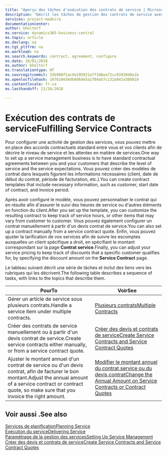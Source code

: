 ```yaml
---
title: "Aperçu des tâches d'exécution des contrats de service | Microsoft Docs"
description: "Décrit les tâches de gestion des contrats de service avec les clients."
services: project-madeira
documentationcenter: 
author: bholtorf
ms.service: dynamics365-business-central
ms.topic: article
ms.devlang: na
ms.tgt_pltfrm: na
ms.workload: na
ms.search.keywords: contract, agreement, configure
ms.date: 10/01/2018
ms.author: bholtorf
ms.translationtype: HT
ms.sourcegitcommit: 33b900f1ac9e295921e7f3d6ea72cc93939d8a1b
ms.openlocfilehash: 167610e56db0d6de5a1f84a57c132a842a30b010
ms.contentlocale: fr-ca
ms.lasthandoff: 11/26/2018

---
```

# <a name="fulfilling-service-contracts"></a><span data-ttu-id="805c3-103">Exécution des contrats de service</span><span class="sxs-lookup"><span data-stu-id="805c3-103">Fulfilling Service Contracts</span></span> 
<span data-ttu-id="805c3-104">Pour configurer une activité de gestion des services, vous pouvez mettre en place des accords contractuels standard entre vous et vos clients afin de décrire le niveau de service et les attentes en matière de services.</span><span class="sxs-lookup"><span data-stu-id="805c3-104">One way to set up a service management business is to have standard contractual agreements between you and your customers that describe the level of service and the service expectations.</span></span> <span data-ttu-id="805c3-105">Vous pouvez créer des modèles de contrat dans lesquels figurent les informations nécessaires (client, date de début du contrat, période de facturation, etc.).</span><span class="sxs-lookup"><span data-stu-id="805c3-105">You can create contract templates that include necessary information, such as customer, start date of contract, and invoice period.</span></span>  
  
<span data-ttu-id="805c3-106">Après avoir configuré le modèle, vous pouvez personnaliser le contrat qui en résulte afin d'assurer le suivi des heures de service ou d'autres éléments en fonction du client.</span><span class="sxs-lookup"><span data-stu-id="805c3-106">After you set up the template, you can customize the resulting contract to keep track of service hours, or other items that may vary from customer to customer.</span></span> <span data-ttu-id="805c3-107">Vous pouvez également configurer un contrat manuellement à partir d'un devis contrat de service.</span><span class="sxs-lookup"><span data-stu-id="805c3-107">You can also set up a contract manually from a service contract quote.</span></span> <span data-ttu-id="805c3-108">Enfin, vous pouvez ajuster la tarification de vos services afin de suivre les escomptes auxquelles un client spécifique a droit, en spécifiant le montant correspondant sur la page **Contrat service**.</span><span class="sxs-lookup"><span data-stu-id="805c3-108">Finally, you can adjust your service pricing to keep track of discounts that a specific customer qualifies for, by specifying the discount amount on the **Service Contract** page.</span></span>  

<span data-ttu-id="805c3-109">Le tableau suivant décrit une série de tâches et inclut des liens vers les rubriques qui les décrivent.</span><span class="sxs-lookup"><span data-stu-id="805c3-109">The following table describes a sequence of tasks, with links to the topics that describe them.</span></span>   
  
|<span data-ttu-id="805c3-110">**Pour**</span><span class="sxs-lookup"><span data-stu-id="805c3-110">**To**</span></span>|<span data-ttu-id="805c3-111">**Voir**</span><span class="sxs-lookup"><span data-stu-id="805c3-111">**See**</span></span>|  
|------------|-------------|  
|<span data-ttu-id="805c3-112">Gérer un article de service sous plusieurs contrats.</span><span class="sxs-lookup"><span data-stu-id="805c3-112">Handle a service item under multiple contracts.</span></span> | [<span data-ttu-id="805c3-113">Plusieurs contrats</span><span class="sxs-lookup"><span data-stu-id="805c3-113">Multiple Contracts</span></span>](service-multiple-contracts.md)|  
|<span data-ttu-id="805c3-114">Créer des contrats de service manuellement ou à partir d'un devis contrat de service.</span><span class="sxs-lookup"><span data-stu-id="805c3-114">Create service contracts either manually, or from a service contract quote.</span></span>| [<span data-ttu-id="805c3-115">Créer des devis et contrats de service</span><span class="sxs-lookup"><span data-stu-id="805c3-115">Create Service Contracts and Service Contract Quotes</span></span>](service-how-to-create-service-contracts-and-service-contract-quotes.md)|
|<span data-ttu-id="805c3-116">Ajuster le montant annuel d'un contrat de service ou d'un devis contrat, afin de facturer le bon montant.</span><span class="sxs-lookup"><span data-stu-id="805c3-116">Adjust the annual amount of a service contract or contract quote, so make sure that you invoice the right amount.</span></span>|[<span data-ttu-id="805c3-117">Modifier le montant annuel du contrat service ou du devis contrat</span><span class="sxs-lookup"><span data-stu-id="805c3-117">Change the Annual Amount on Service Contracts or Contract Quotes</span></span>](service-how-to-change-the-annual-amount-on-service-contracts-or-contract-quotes.md)|

## <a name="see-also"></a><span data-ttu-id="805c3-118">Voir aussi .</span><span class="sxs-lookup"><span data-stu-id="805c3-118">See also</span></span>
[<span data-ttu-id="805c3-119">Services de planification</span><span class="sxs-lookup"><span data-stu-id="805c3-119">Planning Service</span></span>](service-plan-service.md)  
[<span data-ttu-id="805c3-120">Exécution du service</span><span class="sxs-lookup"><span data-stu-id="805c3-120">Delivering Service</span></span>](service-deliver-service.md)  
[<span data-ttu-id="805c3-121">Paramétrage de la gestion des services</span><span class="sxs-lookup"><span data-stu-id="805c3-121">Setting Up Service Management</span></span>](service-setup-service.md)  
[<span data-ttu-id="805c3-122">Créer des devis et contrats de service</span><span class="sxs-lookup"><span data-stu-id="805c3-122">Create Service Contracts and Service Contract Quotes</span></span>](service-how-to-create-service-contracts-and-service-contract-quotes.md)  

